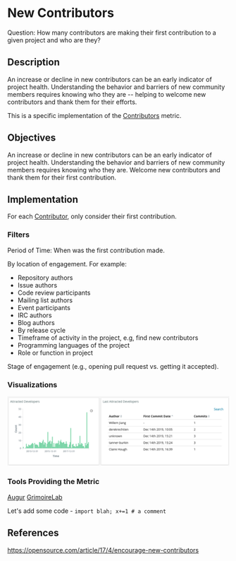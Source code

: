 # New Contributors

Question:  How many contributors are making their first contribution to a given project and who are they?

## Description
An increase or decline in new contributors can be an early indicator of project health. Understanding the behavior and barriers of new community members requires knowing who they are -- helping to welcome new contributors and thank them for their efforts.

This is a specific implementation of the [Contributors](https://chaoss.community/metric-contributors/) metric.


## Objectives
An increase or decline in new contributors can be an early indicator of project health. Understanding the behavior and barriers of new community members requires knowing who they are. Welcome new contributors and thank them for their first contribution.


## Implementation
For each [Contributor](https://chaoss.community/metric-contributors/), only consider their first contribution.


### Filters
Period of Time: When was the first contribution made.

By location of engagement. For example:
* Repository authors
* Issue authors
* Code review participants
* Mailing list authors
* Event participants
* IRC authors
* Blog authors
* By release cycle
* Timeframe of activity in the project, e.g, find new contributors
* Programming languages of the project
* Role or function in project

Stage of engagement (e.g., opening pull request vs. getting it accepted).


### Visualizations

![New Contributors Visualization from GrimoireLab](images/new_contributors.png)

### Tools Providing the Metric
[Augur](http://augur.osshealth.io/api_docs/#api-Evolution-New_Contributors_Repo_)
[GrimoireLab](https://chaoss.github.io/grimoirelab-sigils/panels/git-demographics/)

Let's add some code - `import blah; x+=1 # a comment`

## References
https://opensource.com/article/17/4/encourage-new-contributors
